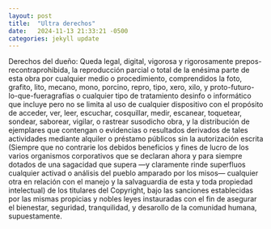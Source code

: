 ```yaml
---
layout: post
title:  "Ultra derechos"
date:   2024-11-13 21:33:21 -0500
categories: jekyll update
---
```

Derechos del dueño:  Queda legal, digital, vigorosa y rigorosamente prepos-recontraprohibida, la reproducción parcial o total de la enésima parte de esta obra por cualquier medio o procedimiento, comprendidos la foto, grafito, lito, mecano, mono, porcino, repro, tipo, xero, xilo, y proto-futuro-lo-que-fueragrafías o cualquier tipo de tratamiento desinfo o informático que incluye pero no se limita al uso de cualquier dispositivo con el propósito de acceder, ver, leer, escuchar, cosquillar, medir, escanear, toquetear, sondear, saborear, vigilar, o rastrear susodicho obra, y la distribución de ejemplares que contengan o evidencias o resultados derivados de tales actividades mediante alquiler o préstamo públicos sin la autorización escrita (Siempre que no contrarie los debidos beneficios y fines de lucro de los varios organismos corporativos que se declaran ahora y para siempre dotados de una sagacidad que supera —y claramente rinde superfluos cualquier activad o análisis del pueblo amparado por los misos— cualquier otra en relación con el manejo y la salvaguardia de esta y toda propiedad intelectual) de los titulares del Copyright, bajo las sanciones establecidas por las mismas propicias y nobles leyes instauradas con el fin de asegurar el bienestar, seguridad, tranquilidad, y desarollo de la comunidad humana, supuestamente.  
